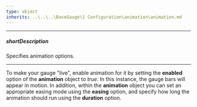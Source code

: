 ```yaml
---
type: object
inherits: ..\..\..\BaseGauge\1 Configuration\animation\animation.md
---
```

---
##### shortDescription
Specifies animation options.

---
To make your gauge "live", enable animation for it by setting the **enabled** option of the **animation** object to *true*. In this instance, the gauge bars will appear in motion. In addition, within the **animation** object you can set an appropriate easing mode using the **easing** option, and specify how long the animation should run using the **duration** option.